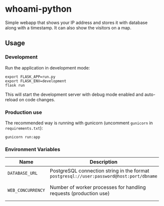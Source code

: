 # whoami-python
Simple webapp that shows your IP address and stores it with database along with a timestamp. It can also show the visitors on a map.

## Usage
### Development

Run the application in development mode:

```
export FLASK_APP=run.py
export FLASK_ENV=development
flask run
```


This will start the development server with debug mode enabled and auto-reload on code changes.

### Production use
The recommended way is running with gunicorn (uncomment `gunicorn` in `requirements.txt`):

```
gunicorn run:app
```


### Environment Variables

| Name | Description | Default | Documentation |
|------|-------------|---------|----------------|
| `DATABASE_URL` | PostgreSQL connection string in the format `postgresql://user:password@host:port/dbname` | `sqlite:///:memory:` | [SQLAlchemy Database URLs](https://docs.sqlalchemy.org/en/14/core/engines.html#database-urls) |
| `WEB_CONCURRENCY` | Number of worker processes for handling requests (production use) | `1` (can be set by PaaS like Heroku) | [Gunicorn Worker Configuration](https://docs.gunicorn.org/en/stable/settings.html#worker-processes) |
